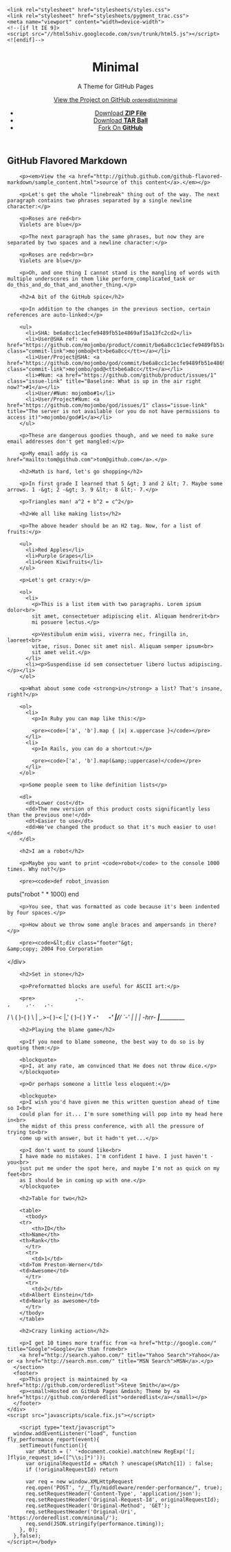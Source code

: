 <!doctype html>
<html>
  <head>
    <meta charset="utf-8">
    <meta http-equiv="X-UA-Compatible" content="chrome=1">
    <title>Minimal by Steve Smith</title>

    <link rel="stylesheet" href="stylesheets/styles.css">
    <link rel="stylesheet" href="stylesheets/pygment_trac.css">
    <meta name="viewport" content="width=device-width">
    <!--[if lt IE 9]>
    <script src="//html5shiv.googlecode.com/svn/trunk/html5.js"></script>
    <![endif]-->
  </head>
  <body>
    <div class="wrapper">
      <header>
        <h1>Minimal</h1>
        <p>A Theme for GitHub Pages</p>
        <p class="view"><a href="http://github.com/orderedlist/minimal">View the Project on GitHub <small>orderedlist/minimal</small></a></p>
        <ul>
          <li><a href="https://github.com/orderedlist/minimal/zipball/master">Download <strong>ZIP File</strong></a></li>
          <li><a href="https://github.com/orderedlist/minimal/tarball/master">Download <strong>TAR Ball</strong></a></li>
          <li><a href="http://github.com/orderedlist/minimal">Fork On <strong>GitHub</strong></a></li>
        </ul>
      </header>
      <section>
        <h1>GitHub Flavored Markdown</h1>

        <p><em>View the <a href="http://github.github.com/github-flavored-markdown/sample_content.html">source of this content</a>.</em></p>

        <p>Let's get the whole "linebreak" thing out of the way. The next paragraph contains two phrases separated by a single newline character:</p>

        <p>Roses are red<br>
        Violets are blue</p>

        <p>The next paragraph has the same phrases, but now they are separated by two spaces and a newline character:</p>

        <p>Roses are red<br><br>
        Violets are blue</p>

        <p>Oh, and one thing I cannot stand is the mangling of words with multiple underscores in them like perform_complicated_task or do_this_and_do_that_and_another_thing.</p>

        <h2>A bit of the GitHub spice</h2>

        <p>In addition to the changes in the previous section, certain references are auto-linked:</p>

        <ul>
          <li>SHA: be6a8cc1c1ecfe9489fb51e4869af15a13fc2cd2</li>
          <li>User@SHA ref: <a href="https://github.com/mojombo/product/commit/be6a8cc1c1ecfe9489fb51e4869af15a13fc2cd2" class="commit-link">mojombo@<tt>be6a8cc</tt></a></li>
          <li>User/Project@SHA: <a href="https://github.com/mojombo/god/commit/be6a8cc1c1ecfe9489fb51e4869af15a13fc2cd2" class="commit-link">mojombo/god@<tt>be6a8cc</tt></a></li>
          <li>#Num: <a href="https://github.com/github/product/issues/1" class="issue-link" title="Baseline: What is up in the air right now?">#1</a></li>
          <li>User/#Num: mojombo#1</li>
          <li>User/Project#Num: <a href="https://github.com/mojombo/god/issues/1" class="issue-link" title="The server is not available (or you do not have permissions to access it)">mojombo/god#1</a></li>
        </ul>

        <p>These are dangerous goodies though, and we need to make sure email addresses don't get mangled:</p>

        <p>My email addy is <a href="mailto:tom@github.com">tom@github.com</a>.</p>

        <h2>Math is hard, let's go shopping</h2>

        <p>In first grade I learned that 5 &gt; 3 and 2 &lt; 7. Maybe some arrows. 1 -&gt; 2 -&gt; 3. 9 &lt;- 8 &lt;- 7.</p>

        <p>Triangles man! a^2 + b^2 = c^2</p>

        <h2>We all like making lists</h2>

        <p>The above header should be an H2 tag. Now, for a list of fruits:</p>

        <ul>
          <li>Red Apples</li>
          <li>Purple Grapes</li>
          <li>Green Kiwifruits</li>
        </ul>

        <p>Let's get crazy:</p>

        <ol>
          <li>
            <p>This is a list item with two paragraphs. Lorem ipsum dolor<br>
            sit amet, consectetuer adipiscing elit. Aliquam hendrerit<br>
            mi posuere lectus.</p>

            <p>Vestibulum enim wisi, viverra nec, fringilla in, laoreet<br>
            vitae, risus. Donec sit amet nisl. Aliquam semper ipsum<br>
            sit amet velit.</p>
          </li>
          <li><p>Suspendisse id sem consectetuer libero luctus adipiscing.</p></li>
        </ol>

        <p>What about some code <strong>in</strong> a list? That's insane, right?</p>

        <ol>
          <li>
            <p>In Ruby you can map like this:</p>

            <pre><code>['a', 'b'].map { |x| x.uppercase }</code></pre>
          </li>
          <li>
            <p>In Rails, you can do a shortcut:</p>

            <pre><code>['a', 'b'].map(&amp;:uppercase)</code></pre>
          </li>
        </ol>

        <p>Some people seem to like definition lists</p>

        <dl>
          <dt>Lower cost</dt>
          <dd>The new version of this product costs significantly less than the previous one!</dd>
          <dt>Easier to use</dt>
          <dd>We've changed the product so that it's much easier to use!</dd>
        </dl>

        <h2>I am a robot</h2>

        <p>Maybe you want to print <code>robot</code> to the console 1000 times. Why not?</p>

        <pre><code>def robot_invasion
  puts("robot " * 1000)
end
</code></pre>

        <p>You see, that was formatted as code because it's been indented by four spaces.</p>

        <p>How about we throw some angle braces and ampersands in there?</p>

        <pre><code>&lt;div class="footer"&gt;
    &amp;copy; 2004 Foo Corporation
&lt;/div&gt;
</code></pre>

        <h2>Set in stone</h2>

        <p>Preformatted blocks are useful for ASCII art:</p>

        <pre>             ,-.
    ,     ,-.   ,-.
   / \   (   )-(   )
   \ |  ,.&gt;-(   )-&lt;
    \|,' (   )-(   )
     Y ___`-'   `-'
     |/__/   `-'
     |
     |
     |    -hrr-
  ___|_____________
</pre>

        <h2>Playing the blame game</h2>

        <p>If you need to blame someone, the best way to do so is by quoting them:</p>

        <blockquote>
        <p>I, at any rate, am convinced that He does not throw dice.</p>
        </blockquote>

        <p>Or perhaps someone a little less eloquent:</p>

        <blockquote>
        <p>I wish you'd have given me this written question ahead of time so I<br>
        could plan for it... I'm sure something will pop into my head here in<br>
        the midst of this press conference, with all the pressure of trying to<br>
        come up with answer, but it hadn't yet...</p>

        <p>I don't want to sound like<br>
        I have made no mistakes. I'm confident I have. I just haven't - you<br>
        just put me under the spot here, and maybe I'm not as quick on my feet<br>
        as I should be in coming up with one.</p>
        </blockquote>

        <h2>Table for two</h2>

        <table>
          <tbody>
        <tr>
            <th>ID</th>
        <th>Name</th>
        <th>Rank</th>
          </tr>
          <tr>
            <td>1</td>
        <td>Tom Preston-Werner</td>
        <td>Awesome</td>
          </tr>
          <tr>
            <td>2</td>
        <td>Albert Einstein</td>
        <td>Nearly as awesome</td>
          </tr>
        </tbody>
        </table>

        <h2>Crazy linking action</h2>

        <p>I get 10 times more traffic from <a href="http://google.com/" title="Google">Google</a> than from<br>
        <a href="http://search.yahoo.com/" title="Yahoo Search">Yahoo</a> or <a href="http://search.msn.com/" title="MSN Search">MSN</a>.</p>
      </section>
      <footer>
        <p>This project is maintained by <a href="http://github.com/orderedlist">Steve Smith</a></p>
        <p><small>Hosted on GitHub Pages &mdash; Theme by <a href="https://github.com/orderedlist">orderedlist</a></small></p>
      </footer>
    </div>
    <script src="javascripts/scale.fix.js"></script>
  
		<script type="text/javascript">
      window.addEventListener("load", function fly_performance_report(event){
        setTimeout(function(){
          var sMatch = (' '+document.cookie).match(new RegExp('[; ]flyio_request_id=([^\\s;]*)'));
          var originalRequestId = sMatch ? unescape(sMatch[1]) : false;
          if (!originalRequestId) return

          var req = new window.XMLHttpRequest
          req.open('POST', "/__fly/middleware/render-performance/", true);
          req.setRequestHeader('Content-Type', 'application/json');
          req.setRequestHeader('Original-Request-Id', originalRequestId);
          req.setRequestHeader('Original-Method', 'GET');
          req.setRequestHeader('Original-Uri', 'https://orderedlist.com/minimal/');
          req.send(JSON.stringify(performance.timing));
        }, 0);
      },false);
    </script></body>
</html>
